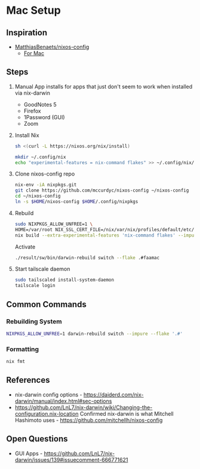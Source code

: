 # Mac Setup

## Inspiration

- [MatthiasBenaets/nixos-config](https://github.com/MatthiasBenaets/nixos-config/tree/76eea152f56e1a8f4c908b65028e8aa2f7bafaaa)
    - [For Mac](https://github.com/MatthiasBenaets/nixos-config/blob/76eea152f56e1a8f4c908b65028e8aa2f7bafaaa/README.org#nix-darwin-installation-guide)

## Steps

1. Manual App installs for apps that just don't seem to work when installed via nix-darwin

    - GoodNotes 5
    - Firefox
    - 1Password (GUI)
    - Zoom

1. Install Nix

    ```bash
    sh <(curl -L https://nixos.org/nix/install)
    ```

    ```bash
    mkdir ~/.config/nix
    echo "experimental-features = nix-command flakes" >> ~/.config/nix/nix.conf
    ```

1. Clone nixos-config repo

    ```bash
    nix-env -iA nixpkgs.git
    git clone https://github.com/mccurdyc/nixos-config ~/nixos-config
    cd ~/nixos-config
    ln -s $HOME/nixos-config $HOME/.config/nixpkgs
    ```

1. Rebuild

    ```bash
    sudo NIXPKGS_ALLOW_UNFREE=1 \
    HOME=/var/root NIX_SSL_CERT_FILE=/nix/var/nix/profiles/default/etc/ssl/certs/ca-bundle.crt \
    nix build --extra-experimental-features 'nix-command flakes' --impure .#darwinConfigurations.faamac.system
    ```

    Activate

    ```bash
    ./result/sw/bin/darwin-rebuild switch --flake .#faamac
    ```

1. Start tailscale daemon

    ```bash
    sudo tailscaled install-system-daemon
    tailscale login
    ```

## Common Commands

### Rebuilding System

```zsh
NIXPKGS_ALLOW_UNFREE=1 darwin-rebuild switch --impure --flake '.#'
```

### Formatting

```bash
nix fmt
```

## References

- nix-darwin config options - https://daiderd.com/nix-darwin/manual/index.html#sec-options
- https://github.com/LnL7/nix-darwin/wiki/Changing-the-configuration.nix-location
Confirmed nix-darwin is what Mitchell Hashimoto uses - https://github.com/mitchellh/nixos-config

## Open Questions

- GUI Apps - https://github.com/LnL7/nix-darwin/issues/139#issuecomment-666771621
